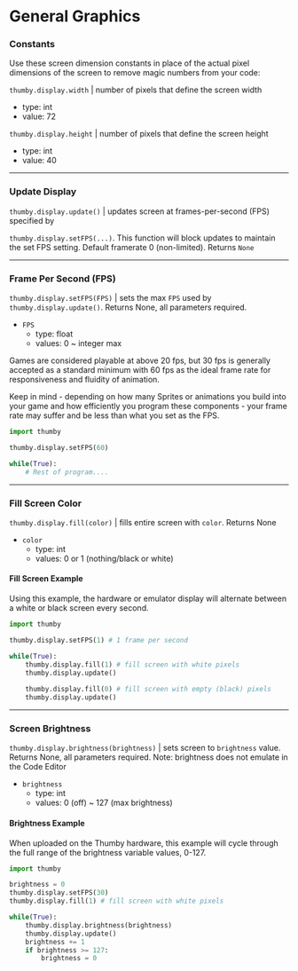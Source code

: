 
# General Graphics

### Constants

Use these screen dimension constants in place of the actual pixel dimensions of the screen to remove magic numbers from your code:

`thumby.display.width` | number of pixels that define the screen width

* type: int
* value: 72

`thumby.display.height` | number of pixels that define the screen height

* type: int
* value: 40

---

### Update Display

`thumby.display.update()` | updates screen at frames-per-second (FPS) specified by 

`thumby.display.setFPS(...)`. This function will block updates to maintain the set FPS setting. Default framerate 0 (non-limited). Returns `None`

--- 

### Frame Per Second (FPS)

`thumby.display.setFPS(FPS)` | sets the max `FPS` used by `thumby.display.update()`. Returns None, all parameters required.

* `FPS`
    * type: float
    * values: 0 ~ integer max

Games are considered playable at above 20 fps, but 30 fps is generally accepted as a standard minimum with 60 fps as the ideal frame rate for responsiveness and fluidity of animation. 

Keep in mind - depending on how many Sprites or animations you build into your game and how efficiently you program these components - your frame rate may suffer and be less than what you set as the FPS. 

```py
import thumby

thumby.display.setFPS(60)

while(True):
    # Rest of program....
```

---

### Fill Screen Color

`thumby.display.fill(color)` | fills entire screen with `color`. Returns None

* `color`
    * type: int
    * values: 0 or 1 (nothing/black or white)

#### Fill Screen Example

Using this example, the hardware or emulator display will alternate between a white or black screen every second.

```py
import thumby

thumby.display.setFPS(1) # 1 frame per second

while(True):
    thumby.display.fill(1) # fill screen with white pixels
    thumby.display.update()
    
    thumby.display.fill(0) # fill screen with empty (black) pixels
    thumby.display.update()
```

---

### Screen Brightness

`thumby.display.brightness(brightness)` | sets screen to `brightness` value. Returns None, all parameters required. Note: brightness does not emulate in the Code Editor

* `brightness`
    * type: int
    * values: 0 (off) ~ 127 (max brightness)

#### Brightness Example

When uploaded on the Thumby hardware, this example will cycle through the full range of the brightness variable values, 0-127. 

```py
import thumby

brightness = 0
thumby.display.setFPS(30)
thumby.display.fill(1) # fill screen with white pixels

while(True):
    thumby.display.brightness(brightness)
    thumby.display.update()
    brightness += 1
    if brightness >= 127:
        brightness = 0
```